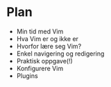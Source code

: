 




# Plan
- Min tid med Vim
- Hva Vim er og ikke er
- Hvorfor lære seg Vim?
- Enkel navigering og redigering
- Praktisk oppgave(!)
- Konfigurere Vim
- Plugins 




